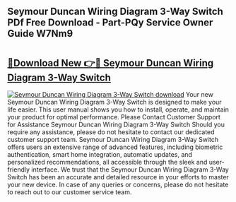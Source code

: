 ## Seymour Duncan Wiring Diagram 3-Way Switch PDf Free Download - Part-PQy Service Owner Guide W7Nm9

# <h2><a href="http://dfhrvym.blite.top/?on=Seymour+Duncan+Wiring+Diagram+3-Way+Switch">🔗Download New 👉🔴 Seymour Duncan Wiring Diagram 3-Way Switch</a></h2>

[![Seymour Duncan Wiring Diagram 3-Way Switch download](https://i.imgur.com/lujVjoI.png)](http://dfhrvym.blite.top/?on=Seymour+Duncan+Wiring+Diagram+3-Way+Switch)
Your new Seymour Duncan Wiring Diagram 3-Way Switch is designed to make your life easier. This user manual shows you how to install, operate, and maintain your product for optimal performance. Please Contact Customer Support for Assistance Seymour Duncan Wiring Diagram 3-Way Switch Should you require any assistance, please do not hesitate to contact our dedicated customer support team. Seymour Duncan Wiring Diagram 3-Way Switch offers users an extensive range of advanced features, including biometric authentication, smart home integration, automatic updates, and personalized recommendations, all accessible through the sleek and user-friendly interface. We trust that the Seymour Duncan Wiring Diagram 3-Way Switch has been an accurate and detailed resource in your efforts to master your new device. In case of any queries or concerns, please do not hesitate to reach out to our customer service team.
